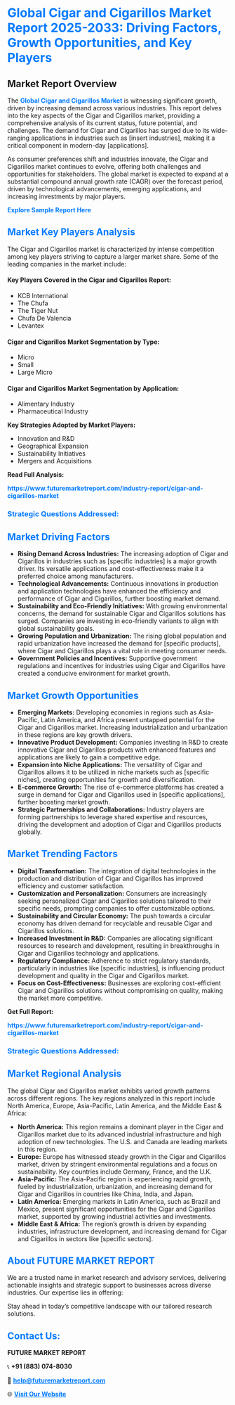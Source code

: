 <h1 style="color: #007BFF;">Global Cigar and Cigarillos Market Report 2025-2033: Driving Factors, Growth Opportunities, and Key Players</h1>

<section id="overview">
<h2>Market Report Overview</h2>
<p>The <a href="https://www.futuremarketreport.com/industry-report/cigar-and-cigarillos-market" style="color: #007BFF; text-decoration: none;"><strong>Global Cigar and Cigarillos Market</strong></a> is witnessing significant growth, driven by increasing demand across various industries. This report delves into the key aspects of the Cigar and Cigarillos market, providing a comprehensive analysis of its current status, future potential, and challenges. The demand for Cigar and Cigarillos has surged due to its wide-ranging applications in industries such as [insert industries], making it a critical component in modern-day [applications].</p>
<p>As consumer preferences shift and industries innovate, the Cigar and Cigarillos market continues to evolve, offering both challenges and opportunities for stakeholders. The global market is expected to expand at a substantial compound annual growth rate (CAGR) over the forecast period, driven by technological advancements, emerging applications, and increasing investments by major players.</p>
</section>

<section id="overview">
<p><a href="https://www.futuremarketreport.com/request-sample/reportId=34187" style="color: #007BFF; text-decoration: none;"><strong>Explore Sample Report Here</strong></a></p>
</section>

<section id="key-players">
<h2 style="color: #007BFF;">Market Key Players Analysis</h2>
<p>The Cigar and Cigarillos market is characterized by intense competition among key players striving to capture a larger market share. Some of the leading companies in the market include:</p>
<h4>Key Players Covered in the Cigar and Cigarillos Report:</h4>
<ul><li>KCB International</li><li>The Chufa</li><li>The Tiger Nut</li><li>Chufa De Valencia</li><li>Levantex</li></ul>
<h4>Cigar and Cigarillos Market Segmentation by Type:</h4>
<ul><li>Micro</li><li>Small</li><li>Large Micro</li></ul>

<h4>Cigar and Cigarillos Market Segmentation by Application:</h4>
<ul><li>Alimentary Industry</li><li>Pharmaceutical Industry</li></ul>
<p><strong>Key Strategies Adopted by Market Players:</strong></p>
<ul>
<li>Innovation and R&D</li>
<li>Geographical Expansion</li>
<li>Sustainability Initiatives</li>
<li>Mergers and Acquisitions</li>
</ul>
</section>

<section>
<p><strong>Read Full Analysis: </strong></p><a href="https://www.futuremarketreport.com/industry-report/cigar-and-cigarillos-market" style="color: #007BFF; text-decoration: none;"><strong>https://www.futuremarketreport.com/industry-report/cigar-and-cigarillos-market</strong></a>
<h3 style="color: #007BFF;">Strategic Questions Addressed:</h3>
</section>

<section id="driving-factors">
<h2 style="color: #007BFF;">Market Driving Factors</h2>
<ul>
<li><strong>Rising Demand Across Industries:</strong> The increasing adoption of Cigar and Cigarillos in industries such as [specific industries] is a major growth driver. Its versatile applications and cost-effectiveness make it a preferred choice among manufacturers.</li>
<li><strong>Technological Advancements:</strong> Continuous innovations in production and application technologies have enhanced the efficiency and performance of Cigar and Cigarillos, further boosting market demand.</li>
<li><strong>Sustainability and Eco-Friendly Initiatives:</strong> With growing environmental concerns, the demand for sustainable Cigar and Cigarillos solutions has surged. Companies are investing in eco-friendly variants to align with global sustainability goals.</li>
<li><strong>Growing Population and Urbanization:</strong> The rising global population and rapid urbanization have increased the demand for [specific products], where Cigar and Cigarillos plays a vital role in meeting consumer needs.</li>
<li><strong>Government Policies and Incentives:</strong> Supportive government regulations and incentives for industries using Cigar and Cigarillos have created a conducive environment for market growth.</li>
</ul>
</section>

<section id="growth-opportunities">
<h2 style="color: #007BFF;">Market Growth Opportunities</h2>
<ul>
<li><strong>Emerging Markets:</strong> Developing economies in regions such as Asia-Pacific, Latin America, and Africa present untapped potential for the Cigar and Cigarillos market. Increasing industrialization and urbanization in these regions are key growth drivers.</li>
<li><strong>Innovative Product Development:</strong> Companies investing in R&D to create innovative Cigar and Cigarillos products with enhanced features and applications are likely to gain a competitive edge.</li>
<li><strong>Expansion into Niche Applications:</strong> The versatility of Cigar and Cigarillos allows it to be utilized in niche markets such as [specific niches], creating opportunities for growth and diversification.</li>
<li><strong>E-commerce Growth:</strong> The rise of e-commerce platforms has created a surge in demand for Cigar and Cigarillos used in [specific applications], further boosting market growth.</li>
<li><strong>Strategic Partnerships and Collaborations:</strong> Industry players are forming partnerships to leverage shared expertise and resources, driving the development and adoption of Cigar and Cigarillos products globally.</li>
</ul>
</section>

<section id="trending-factors">
<h2 style="color: #007BFF;">Market Trending Factors</h2>
<ul>
<li><strong>Digital Transformation:</strong> The integration of digital technologies in the production and distribution of Cigar and Cigarillos has improved efficiency and customer satisfaction.</li>
<li><strong>Customization and Personalization:</strong> Consumers are increasingly seeking personalized Cigar and Cigarillos solutions tailored to their specific needs, prompting companies to offer customizable options.</li>
<li><strong>Sustainability and Circular Economy:</strong> The push towards a circular economy has driven demand for recyclable and reusable Cigar and Cigarillos solutions.</li>
<li><strong>Increased Investment in R&D:</strong> Companies are allocating significant resources to research and development, resulting in breakthroughs in Cigar and Cigarillos technology and applications.</li>
<li><strong>Regulatory Compliance:</strong> Adherence to strict regulatory standards, particularly in industries like [specific industries], is influencing product development and quality in the Cigar and Cigarillos market.</li>
<li><strong>Focus on Cost-Effectiveness:</strong> Businesses are exploring cost-efficient Cigar and Cigarillos solutions without compromising on quality, making the market more competitive.</li>
</ul>
</section>

<section>
<p><strong>Get Full Report: </strong></p><a href="https://www.futuremarketreport.com/industry-report/cigar-and-cigarillos-market" style="color: #007BFF; text-decoration: none;"><strong>https://www.futuremarketreport.com/industry-report/cigar-and-cigarillos-market</strong></a>
<h3 style="color: #007BFF;">Strategic Questions Addressed:</h3>
</section>


<section id="regional-analysis">
<h2 style="color: #007BFF;">Market Regional Analysis</h2>
<p>The global Cigar and Cigarillos market exhibits varied growth patterns across different regions. The key regions analyzed in this report include North America, Europe, Asia-Pacific, Latin America, and the Middle East & Africa:</p>
<ul>
<li><strong>North America:</strong> This region remains a dominant player in the Cigar and Cigarillos market due to its advanced industrial infrastructure and high adoption of new technologies. The U.S. and Canada are leading markets in this region.</li>
<li><strong>Europe:</strong> Europe has witnessed steady growth in the Cigar and Cigarillos market, driven by stringent environmental regulations and a focus on sustainability. Key countries include Germany, France, and the U.K.</li>
<li><strong>Asia-Pacific:</strong> The Asia-Pacific region is experiencing rapid growth, fueled by industrialization, urbanization, and increasing demand for Cigar and Cigarillos in countries like China, India, and Japan.</li>
<li><strong>Latin America:</strong> Emerging markets in Latin America, such as Brazil and Mexico, present significant opportunities for the Cigar and Cigarillos market, supported by growing industrial activities and investments.</li>
<li><strong>Middle East & Africa:</strong> The region’s growth is driven by expanding industries, infrastructure development, and increasing demand for Cigar and Cigarillos in sectors like [specific sectors].</li>
</ul>
</section>

<footer>
<h2 style="color: #007BFF;">About FUTURE MARKET REPORT</h2>
<p>We are a trusted name in market research and advisory services, delivering actionable insights and strategic support to businesses across diverse industries. Our expertise lies in offering:</p>

<p>Stay ahead in today’s competitive landscape with our tailored research solutions.</p>

<h2 style="color: #007BFF;">Contact Us:</h2>
<p><strong>FUTURE MARKET REPORT</strong></p>
<p>📞 <strong>+91 (883) 074-8030</strong></p>
<p>📧 <strong><a href="mailto:help@futuremarketreport.com" style="color: #007BFF;">help@futuremarketreport.com</a></strong></p>
<p>🌐 <strong><a href="https://www.futuremarketreport.com/" style="color: #007BFF;">Visit Our Website</a></strong></p>
</footer>
